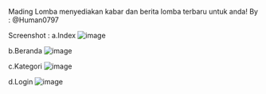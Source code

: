 Mading Lomba menyediakan kabar dan berita lomba terbaru untuk anda!
By : @Human0797

Screenshot :
a.Index
![image](https://github.com/Human0797/Mading-Lomba/assets/153600023/1ee5412a-22ae-4fc0-890d-cbee4f1cf5ae)

b.Beranda
![image](https://github.com/Human0797/Mading-Lomba/assets/153600023/2cf99fee-4601-49b8-9e7e-ac5aed5c11d2)

c.Kategori
![image](https://github.com/Human0797/Mading-Lomba/assets/153600023/31c92cdd-5346-40c9-b6b6-cde6301f8f4c)

d.Login
![image](https://github.com/Human0797/Mading-Lomba/assets/153600023/abb2ab3a-651d-4128-b8eb-a77c1115212c)

